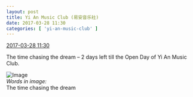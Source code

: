 ```yaml
---
layout: post
title: Yi An Music Club (易安音乐社)
date: 2017-03-28 11:30
categories: [ 'yi-an-music-club' ]
---
```


<div class="weibo-info">
  <a href="http://weibo.com/6094546964/EBRsvwoph">2017-03-28 11:30</a>
</div>

The time chasing the dream – 2 days left till the Open Day of Yi An Music Club.

<!-- more -->

![Image](https://wx1.sinaimg.cn/mw690/006Es64Agy1fe2djauiyej30u01hc1kx.jpg)  
*Words in image:*  
The time chasing the dream
